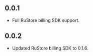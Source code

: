## 0.0.1

* Full RuStore billing SDK support.

## 0.0.2

* Updated RuStore billing SDK to 0.1.6.
    
